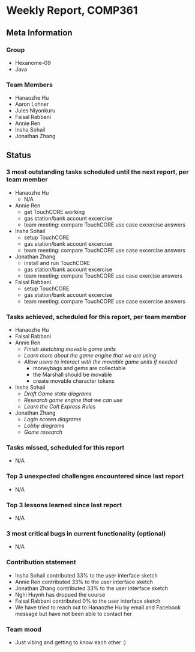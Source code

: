 # Weekly Report, COMP361

## Meta Information

### Group

 * Hexanome-09
 * Java

### Team Members

 * Hanaozhe Hu
 * Aaron Lohner
 * Jules Niyonkuru
 * Faisal Rabbani
 * Annie Ren
 * Insha Sohail
 * Jonathan Zhang


## Status

### 3 most outstanding tasks scheduled until the next report, per team member

 * Hanaozhe Hu
   * N/A
 * Annie Ren
   * get TouchCORE working
   * gas station/bank account excercise 
   * team meeting: compare TouchCORE use case excercise answers
 * Insha Sohail
   * setup TouchCORE
   * gas station/bank account excercise
   * team meeting: compare TouchCORE use case excercise answers
 * Jonathan Zhang
   * install and run TouchCORE
   * gas station/bank account excercise
   * team meeting: compare TouchCORE use case exercise answers
 * Faisal Rabbani
   * setup TouchCORE
   * gas station/bank account excercise
   * team meeting: compare TouchCORE use case excercise answers

### Tasks achieved, scheduled for this report, per team member
 * Hanaozhe Hu
 * Faisal Rabbani
 * Annie Ren
   * *Finish sketching movable game units*
   * *Learn more about the game engine that we are using*
   * *Allow users to interact with the movable game units if needed*
        - moneybags and gems are collectable
        - the Marshall should be movable 
        - create movable character tokens
  * Insha Sohail
    * *Draft Game state diagrams*
    * *Research game engine that we can use*
    * *Learn the Colt Express Rules*
  * Jonathan Zhang
    * *Login screen diagrams*
    * *Lobby diagrams*
    * *Game research*

### Tasks missed, scheduled for this report 
   * N/A

### Top 3 unexpected challenges encountered since last report
   * N/A

### Top 3 lessons learned since last report
   * N/A

### 3 most critical bugs in current functionality (optional)
   * N/A

### Contribution statement
   * Insha Sohail contributed 33% to the user interface sketch
   * Annie Ren contributed 33% to the user interface sketch
   * Jonathan Zhang contributed 33% to the user interface sketch
   * Nghi Huynh has dropped the course
   * Faisal Rabbani contributed 0% to the user interface sketch
   * We have tried to reach out to Hanaozhe Hu by email and Facebook message but have not been able to contact her
### Team mood

   * Just vibing and getting to know each other :)
